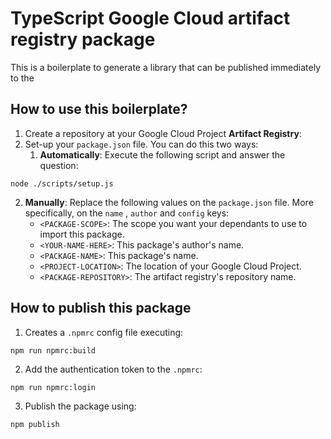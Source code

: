 # TypeScript Google Cloud artifact registry package

This is a boilerplate to generate a library that can be published immediately to the

## How to use this boilerplate?

1. Create a repository at your Google Cloud Project **Artifact Registry**:
2. Set-up your ``package.json`` file. You can do this two ways:
    1. **Automatically**: Execute the following script and answer the question:

````shell
node ./scripts/setup.js
````

2. **Manually**: Replace the following values on the ``package.json`` file. More specifically, on the ``name``
   , ``author``
   and ``config`` keys:
    * ``<PACKAGE-SCOPE>``: The scope you want your dependants to use to import this package.
    * ``<YOUR-NAME-HERE>``: This package's author's name.
    * ``<PACKAGE-NAME>``: This package's name.
    * ``<PROJECT-LOCATION>``: The location of your Google Cloud Project.
    * ``<PACKAGE-REPOSITORY>``: The artifact registry's repository name.

## How to publish this package

1. Creates a ``.npmrc`` config file executing:

````shell
npm run npmrc:build
````

2. Add the authentication token to the ``.npmrc``:

````shell
npm run npmrc:login
````

3. Publish the package using:

````shell
npm publish
````
